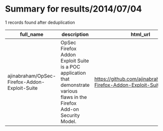
# Summary for results/2014/07/04
    
1 records found after deduplication

| full_name | description | html_url | matched_list | matched_count | pushed_at | size | stargazers_count | language | forks_count |
|-----------------------------------------------|-----------------------------------------------------------------------------------------------------------------------------|------------------------------------------------------------------|----------------|-----------------|---------------------------|--------|--------------------|--------------|---------------|
| ajinabraham/OpSec-Firefox-Addon-Exploit-Suite | OpSec Firefox Addon Exploit Suite is a POC application that demonstrate various flaws in the Firefox Add-on Security Model. | https://github.com/ajinabraham/OpSec-Firefox-Addon-Exploit-Suite | ['exploit'] | 1 | 2014-07-04 16:13:05+00:00 | 592 | 7 | Visual Basic | 6 |
